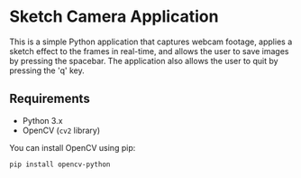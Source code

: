 # Sketch Camera Application

This is a simple Python application that captures webcam footage, applies a sketch effect to the frames in real-time, and allows the user to save images by pressing the spacebar. The application also allows the user to quit by pressing the 'q' key.

## Requirements

- Python 3.x
- OpenCV (`cv2` library)

You can install OpenCV using pip:

```bash
pip install opencv-python

